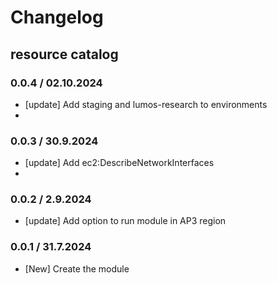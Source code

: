# Changelog

## resource catalog

### 0.0.4 / 02.10.2024
* [update] Add staging and lumos-research to environments
* 

### 0.0.3 / 30.9.2024
* [update] Add ec2:DescribeNetworkInterfaces
* 
### 0.0.2 / 2.9.2024
* [update] Add option to run module in AP3 region

### 0.0.1 / 31.7.2024
* [New] Create the module
